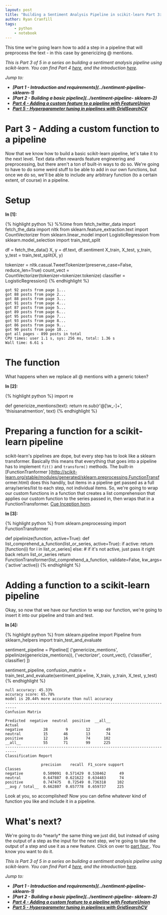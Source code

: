 ```yaml
---
layout: post
title: "Building a Sentiment Analysis Pipeline in scikit-learn Part 3: Adding a Custom Function for Preprocessing Text"
author: Ryan Cranfill
tags:
    - python
    - notebook
--- 
```

This time we're going learn how to add a step in a pipeline that will preprocess the text - in this case by genericizing @ mentions.

*This is Part 3 of 5 in a series on building a sentiment analysis pipeline using
scikit-learn. You can find Part 4 [here](../sentiment-pipeline-sklearn-4),
and the introduction [here](../sentiment-pipeline-sklearn-1).*

*Jump to:*

* ***[Part 1 - Introduction and requirements](../sentiment-pipeline-
sklearn-1)***
* ***[Part 2 - Building a basic pipeline](../sentiment-pipeline-
sklearn-2)***
* ***[Part 4 - Adding a custom feature to a pipeline with FeatureUnion
](../sentiment-pipeline-sklearn-4)***
* ***[Part 5 - Hyperparameter tuning in pipelines with GridSearchCV
](../sentiment-pipeline-sklearn-5)***

# Part 3 - Adding a custom function to a pipeline

Now that we know how to build a basic scikit-learn pipeline, let's take it to
the next level. Text data often rewards feature engineering and preprocessing,
but there aren't a ton of built-in ways to do so. We're going to have to do some
weird stuff to be able to add in our own functions, but once we do so, we'll be
able to include any arbitrary function (to a certain extent, of course) in a
pipeline.

# Setup 

**In [1]:**

{% highlight python %}
%%time
from fetch_twitter_data import fetch_the_data
import nltk
from sklearn.feature_extraction.text import CountVectorizer
from sklearn.linear_model import LogisticRegression
from sklearn.model_selection import train_test_split

df = fetch_the_data()
X, y = df.text, df.sentiment
X_train, X_test, y_train, y_test = train_test_split(X, y)

tokenizer = nltk.casual.TweetTokenizer(preserve_case=False, reduce_len=True)
count_vect = CountVectorizer(tokenizer=tokenizer.tokenize) 
classifier = LogisticRegression()
{% endhighlight %}

    got 92 posts from page 1...
    got 88 posts from page 2...
    got 88 posts from page 3...
    got 91 posts from page 4...
    got 87 posts from page 5...
    got 89 posts from page 6...
    got 95 posts from page 7...
    got 93 posts from page 8...
    got 86 posts from page 9...
    got 90 posts from page 10...
    got all pages - 899 posts in total
    CPU times: user 1.1 s, sys: 256 ms, total: 1.36 s
    Wall time: 6.61 s

 
# The function

What happens when we replace all @ mentions with a generic token? 

**In [2]:**

{% highlight python %}
import re

def genericize_mentions(text):
    return re.sub(r'@[\w_-]+', 'thisisanatmention', text)
{% endhighlight %}
 
# Preparing a function for a scikit-learn pipeline

scikit-learn's pipelines are dope, but every step has to look like a sklearn
transformer. Basically this means that everything that goes into a pipeline has
to implement `fit()` and `transform()` methods. The built-in [FunctionTranformer
](http://scikit-learn.org/stable/modules/generated/sklearn.preprocessing.FunctionTransf
ormer.html) does this handily, but items in a pipeline get passed as a full
array/series/list to each step, not individual items. So, we're going to wrap
our custom functions in a function that creates a list comprehension that
applies our custom function to the series passed in, then wraps that in a
FunctionTransformer. [Cue Inception horn](http://inception.davepedu.com/). 

**In [3]:**

{% highlight python %}
from sklearn.preprocessing import FunctionTransformer

def pipelinize(function, active=True):
    def list_comprehend_a_function(list_or_series, active=True):
        if active:
            return [function(i) for i in list_or_series]
        else: # if it's not active, just pass it right back
            return list_or_series
    return FunctionTransformer(list_comprehend_a_function, validate=False, kw_args={'active':active})
{% endhighlight %}
 
# Adding a function to a scikit-learn pipeline

Okay, so now that we have our function to wrap our function, we're going to
insert it into our pipeline and train and test. 

**In [4]:**

{% highlight python %}
from sklearn.pipeline import Pipeline
from sklearn_helpers import train_test_and_evaluate

sentiment_pipeline = Pipeline([
        ('genericize_mentions', pipelinize(genericize_mentions)),
        ('vectorizer', count_vect),
        ('classifier', classifier)
    ])

sentiment_pipeline, confusion_matrix = train_test_and_evaluate(sentiment_pipeline, X_train, y_train, X_test, y_test)
{% endhighlight %}

    null accuracy: 45.33%
    accuracy score: 65.78%
    model is 20.44% more accurate than null accuracy
    ---------------------------------------------------------------------------
    Confusion Matrix
    
    Predicted  negative  neutral  positive  __all__
    Actual                                         
    negative         28        9        12       49
    neutral          15       46        13       74
    positive         12       16        74      102
    __all__          55       71        99      225
    ---------------------------------------------------------------------------
    Classification Report
    
                    precision    recall  F1_score support
    Classes                                              
    negative         0.509091  0.571429  0.538462      49
    neutral          0.647887  0.621622  0.634483      74
    positive         0.747475   0.72549  0.736318     102
    __avg / total__  0.662807  0.657778  0.659737     225

 
Look at you, so accomplished! Now you can define whatever kind of function you
like and include it in a pipeline.

# What's next?

We're going to do \*nearly\* the same thing we just did, but instead of using
the output of a step as the input for the next step, we're going to take the
output of a step and use it as a new feature. Click on over to [part four
](../sentiment-pipeline-sklearn-4). You know you want to do it.

*This is Part 3 of 5 in a series on building a sentiment analysis pipeline using
scikit-learn. You can find Part 4 [here](../sentiment-pipeline-sklearn-4),
and the introduction [here](../sentiment-pipeline-sklearn-1).*

*Jump to:*

* ***[Part 1 - Introduction and requirements](../sentiment-pipeline-
sklearn-1)***
* ***[Part 2 - Building a basic pipeline](../sentiment-pipeline-
sklearn-2)***
* ***[Part 4 - Adding a custom feature to a pipeline with FeatureUnion
](../sentiment-pipeline-sklearn-4)***
* ***[Part 5 - Hyperparameter tuning in pipelines with GridSearchCV
](../sentiment-pipeline-sklearn-5)*** 
